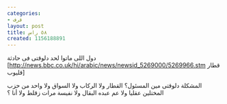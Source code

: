```yaml
---
categories:
- قرف
layout: post
title: ٥٨ راس
created: 1156188891
---
```

دول اللى ماتوا لحد دلوقتى فى حادثة [http://news.bbc.co.uk/hi/arabic/news/newsid_5269000/5269966.stm قطار قليوب]

المشكلة دلوقتى مين المسئول؟ القطار ولا الركاب ولا السواق ولا واحد من حزب المختلين عقليا ولا عم عبده البقال ولا نفيسة مرات زقلط ولا أنا ؟
